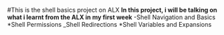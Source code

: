 #This is the shell basics project on ALX
**In this project, i will be talking on what i learnt from the ALX in my first week**
-Shell Navigation and Basics
*Shell Permissions
_Shell Redirections
*Shell Variables and Expansions
